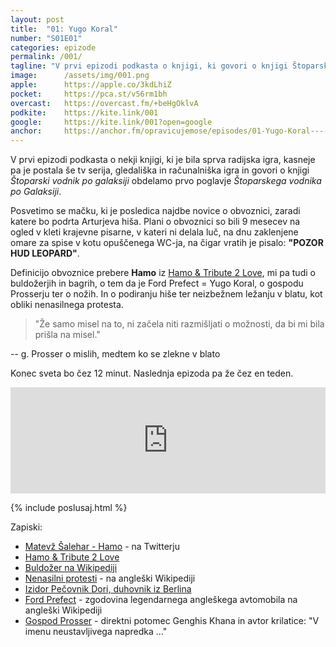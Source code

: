```yaml
---
layout: post
title:  "01: Yugo Koral"
number: "S01E01"
categories: epizode
permalink: /001/
tagline: "V prvi epizodi podkasta o knjigi, ki govori o knjigi Štoparski vodnik po galaksiji obdelamo 1. poglavje. O mačku, obvoznici, Arturju Dentu, buldožerjih, Fordu Prefectu, gospodu Prosserju. Citat prebere Hamo."
image:		/assets/img/001.png
apple:		https://apple.co/3kdLhiZ
pocket:		https://pca.st/v56rm1bh
overcast:	https://overcast.fm/+beHgOklvA
podkite:	https://kite.link/001
google:		https://kite.link/001?open=google
anchor:		https://anchor.fm/opravicujemose/episodes/01-Yugo-Koral-----kjer-govorimo-o-maku--obvoznici-in-prvem-poglavju-knjige-toparski-vodnik-po-Galaksiji--Citat-prebere-Matev-alehar---Hamo-eeqrrc/a-a2bstjh
---
```


V prvi epizodi podkasta o nekji knjigi, ki je bila sprva radijska igra, kasneje pa je postala še tv serija, gledališka in računalniška igra in govori o knjigi _Štoparski vodnik po galaksiji_ obdelamo prvo poglavje _Štoparskega vodnika po Galaksiji_.

Posvetimo se mačku, ki je posledica najdbe novice o obvoznici, zaradi katere bo podrta Arturjeva hiša. Plani o obvoznici so bili 9 mesecev na ogled v kleti krajevne pisarne, v kateri ni delala luč, na dnu zaklenjene omare za spise v kotu opuščenega WC-ja, na čigar vratih je pisalo: **"POZOR HUD LEOPARD"**.

Definicijo obvoznice prebere **Hamo** iz [Hamo & Tribute 2 Love](http://tribute2love.si/), mi pa tudi o buldožerjih in bagrih, o tem da je Ford Prefect = Yugo Koral, o gospodu Prosserju ter o nožih. In o podiranju hiše ter neizbežnem ležanju v blatu, kot obliki nenasilnega protesta.

>  "Že samo misel na to, ni začela niti razmišljati o možnosti, da bi mi bila prišla na misel."
>
-- g. Prosser o mislih, medtem ko se zlekne v blato

Konec sveta bo čez 12 minut. Naslednja epizoda pa že čez en teden.

<iframe src="https://www.listennotes.com/podcasts/opravičujemo-se-za/01-yugo-koral-kjer-govorimo-5g4PTF8_6WI/embed/" height="170px" width="100%" style="width: 1px; min-width: 100%;" loading="lazy" frameborder="0" scrolling="no"></iframe> 

{% include poslusaj.html %}

Zapiski:
- [Matevž Šalehar - Hamo](https://twitter.com/hamudu/) - na Twitterju
- [Hamo & Tribute 2 Love](http://tribute2love.si/)
- [Buldožer na Wikipediji](https://sl.wikipedia.org/wiki/Buldo%C5%BEer)
- [Nenasilni protesti](https://en.wikipedia.org/wiki/Nonviolent_resistance) - na angleški Wikipediji
- [Izidor Pečovnik Dori, duhovnik iz Berlina](https://www.dnevnik.si/17233)
- [Ford Prefect](https://en.wikipedia.org/wiki/Ford_Prefect) - zgodovina legendarnega angleškega avtomobila na angleški Wikipediji
- [Gospod Prosser](https://hitchhikers.fandom.com/wiki/Mr_Prosser) - direktni potomec Genghis Khana in avtor krilatice: "V imenu neustavljivega napredka ..."